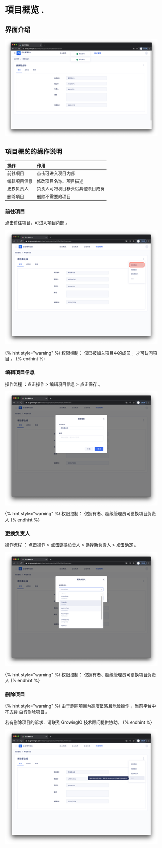 # 項目概览 .

## 界面介绍

![](../../../.gitbook/assets/ying-mu-jie-tu-20201117-xia-wu-3.48.48.png)

## 項目概览的操作说明

| 操作 | 作用 |
| :--- | :--- |
| 前往項目 | 点击可进入项目内部 |
| 编辑項目信息 | 修改项目名称、项目描述 |
| 更换负责人 | 负责人可将项目移交给其他项目成员 |
| 删除項目 | 删除不需要的项目 |

### 前往項目

点击前往項目，可进入項目内部 。 

![](../../../.gitbook/assets/ying-mu-jie-tu-20201207-xia-wu-5.13.34.png)

{% hint style="warning" %}
权限控制： 仅已被加入項目中的成员 ，才可访问項目 。
{% endhint %}



### 编辑項目信息

操作流程 ：点击操作 &gt;  编辑項目信息 &gt;  点击保存 。

![](../../../.gitbook/assets/ying-mu-jie-tu-20201207-xia-wu-5.14.01.png)

{% hint style="warning" %}
权限控制： 仅拥有者、超级管理员可更换項目负责人
{% endhint %}

### 更换负责人

操作流程 ： 点击操作 &gt;  点击更换负责人 &gt; 选择新负责人 &gt; 点击确定 。

![](../../../.gitbook/assets/ying-mu-jie-tu-20201207-xia-wu-5.14.16.png)

{% hint style="warning" %}
权限控制： 仅拥有者、超级管理员可更换項目负责人
{% endhint %}

### 删除项目

{% hint style="warning" %}
由于删除项目为高度敏感且危险操作 ，当前平台中 不支持 自行删除项目 。  
  
若有删除项目的诉求，请联系 GrowingIO 技术顾问提供协助。
{% endhint %}

![](../../../.gitbook/assets/ying-mu-jie-tu-20201207-xia-wu-5.15.51.png)

